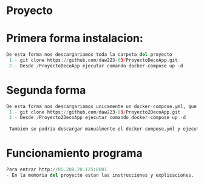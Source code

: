 # Proyecto


# Primera forma instalacion:
```python
De esta forma nos descargariamos toda la carpeta del proyecto
 1.- git clone https://github.com/daw223-03/ProyectoDecoApp.git
 2.- Desde /ProyectoDecoApp ejecutar comando docker-compose up -d
 ``` 
# Segunda forma
```python
De esta forma nos descargariamos unicamente un docker-compose.yml, que lleva las imagenes de los contenedores subidas en docker hub
 1.- git clone https://github.com/daw223-03/Proyecto2DecoApp.git
 2.- Desde /Proyecto2DecoApp ejecutar comando docker-compose up -d
 
 Tambien se podria descargar manualmente el docker-compose.yml y ejecutar el comando anterior.
 ``` 

# Funcionamiento programa
```python
Para entrar http://85.208.20.125:8001
- En la memoria del proyecto estan las instrucciones y explicaciones.
 ``` 
